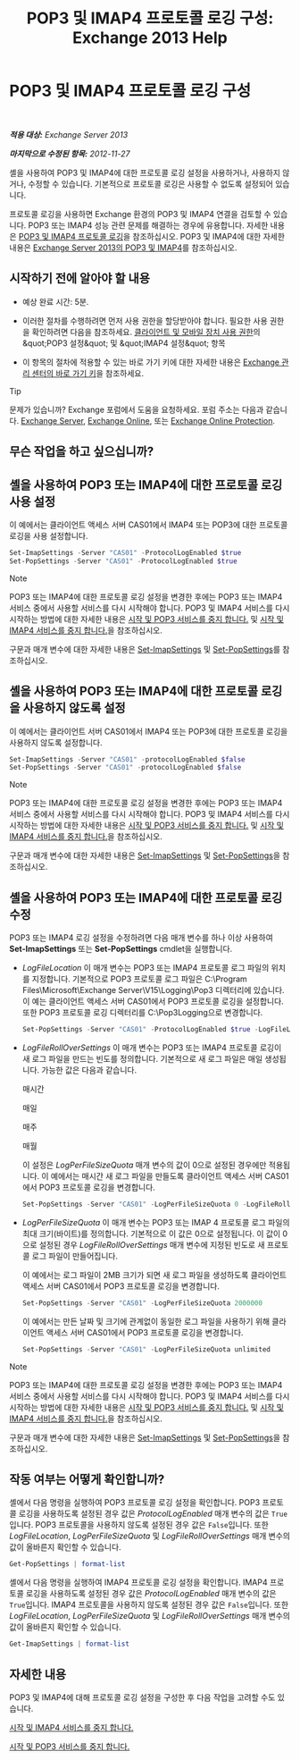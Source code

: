 ﻿---
title: 'POP3 및 IMAP4 프로토콜 로깅 구성: Exchange 2013 Help'
TOCTitle: POP3 및 IMAP4 프로토콜 로깅 구성
ms:assetid: 451b337b-cb6b-4460-8687-be0b19c469bc
ms:mtpsurl: https://technet.microsoft.com/ko-kr/library/Aa997690(v=EXCHG.150)
ms:contentKeyID: 50555981
ms.date: 05/22/2018
mtps_version: v=EXCHG.150
ms.translationtype: MT
---

# POP3 및 IMAP4 프로토콜 로깅 구성

 

_**적용 대상:** Exchange Server 2013_

_**마지막으로 수정된 항목:** 2012-11-27_

셸을 사용하여 POP3 및 IMAP4에 대한 프로토콜 로깅 설정을 사용하거나, 사용하지 않거나, 수정할 수 있습니다. 기본적으로 프로토콜 로깅은 사용할 수 없도록 설정되어 있습니다.

프로토콜 로깅을 사용하면 Exchange 환경의 POP3 및 IMAP4 연결을 검토할 수 있습니다. POP3 또는 IMAP4 성능 관련 문제를 해결하는 경우에 유용합니다. 자세한 내용은 [POP3 및 IMAP4 프로토콜 로깅](protocol-logging-for-pop3-and-imap4-exchange-2013-help.md)을 참조하십시오. POP3 및 IMAP4에 대한 자세한 내용은 [Exchange Server 2013의 POP3 및 IMAP4](pop3-and-imap4-in-exchange-server-2013-exchange-2013-help.md)를 참조하십시오.

## 시작하기 전에 알아야 할 내용

  - 예상 완료 시간: 5분.

  - 이러한 절차를 수행하려면 먼저 사용 권한을 할당받아야 합니다. 필요한 사용 권한을 확인하려면 다음을 참조하세요. [클라이언트 및 모바일 장치 사용 권한](clients-and-mobile-devices-permissions-exchange-2013-help.md)의 \&quot;POP3 설정\&quot; 및 \&quot;IMAP4 설정\&quot; 항목

  - 이 항목의 절차에 적용할 수 있는 바로 가기 키에 대한 자세한 내용은 [Exchange 관리 센터의 바로 가기 키](keyboard-shortcuts-in-the-exchange-admin-center-exchange-online-protection-help.md)을 참조하세요.


> [!TIP]
> 문제가 있습니까? Exchange 포럼에서 도움을 요청하세요. 포럼 주소는 다음과 같습니다. <A href="https://go.microsoft.com/fwlink/p/?linkid=60612">Exchange Server</A>, <A href="https://go.microsoft.com/fwlink/p/?linkid=267542">Exchange Online</A>, 또는 <A href="https://go.microsoft.com/fwlink/p/?linkid=285351">Exchange Online Protection</A>.



## 무슨 작업을 하고 싶으십니까?

## 셸을 사용하여 POP3 또는 IMAP4에 대한 프로토콜 로깅 사용 설정

이 예에서는 클라이언트 액세스 서버 CAS01에서 IMAP4 또는 POP3에 대한 프로토콜 로깅을 사용 설정합니다.

```powershell
Set-ImapSettings -Server "CAS01" -ProtocolLogEnabled $true
Set-PopSettings -Server "CAS01" -ProtocolLogEnabled $true
```


> [!NOTE]
> POP3 또는 IMAP4에 대한 프로토콜 로깅 설정을 변경한 후에는 POP3 또는 IMAP4 서비스 중에서 사용할 서비스를 다시 시작해야 합니다. POP3 및 IMAP4 서비스를 다시 시작하는 방법에 대한 자세한 내용은 <A href="start-and-stop-the-pop3-services-exchange-2013-help.md">시작 및 POP3 서비스를 중지 합니다.</A> 및 <A href="start-and-stop-the-imap4-services-exchange-2013-help.md">시작 및 IMAP4 서비스를 중지 합니다.</A>을 참조하십시오.



구문과 매개 변수에 대한 자세한 내용은 [Set-ImapSettings](https://technet.microsoft.com/ko-kr/library/aa998252\(v=exchg.150\)) 및 [Set-PopSettings](https://technet.microsoft.com/ko-kr/library/aa997154\(v=exchg.150\))를 참조하십시오.

## 셸을 사용하여 POP3 또는 IMAP4에 대한 프로토콜 로깅을 사용하지 않도록 설정

이 예에서는 클라이언트 서버 CAS01에서 IMAP4 또는 POP3에 대한 프로토콜 로깅을 사용하지 않도록 설정합니다.

```powershell
Set-ImapSettings -Server "CAS01" -protocolLogEnabled $false
Set-PopSettings -Server "CAS01" -protocolLogEnabled $false
```


> [!NOTE]
> POP3 또는 IMAP4에 대한 프로토콜 로깅 설정을 변경한 후에는 POP3 또는 IMAP4 서비스 중에서 사용할 서비스를 다시 시작해야 합니다. POP3 및 IMAP4 서비스를 다시 시작하는 방법에 대한 자세한 내용은 <A href="start-and-stop-the-pop3-services-exchange-2013-help.md">시작 및 POP3 서비스를 중지 합니다.</A> 및 <A href="start-and-stop-the-imap4-services-exchange-2013-help.md">시작 및 IMAP4 서비스를 중지 합니다.</A>을 참조하십시오.



구문과 매개 변수에 대한 자세한 내용은 [Set-ImapSettings](https://technet.microsoft.com/ko-kr/library/aa998252\(v=exchg.150\)) 및 [Set-PopSettings](https://technet.microsoft.com/ko-kr/library/aa997154\(v=exchg.150\))을 참조하십시오.

## 셸을 사용하여 POP3 또는 IMAP4에 대한 프로토콜 로깅 수정

POP3 또는 IMAP4 로깅 설정을 수정하려면 다음 매개 변수를 하나 이상 사용하여 **Set-ImapSettings** 또는 **Set-PopSettings** cmdlet을 실행합니다.

  - *LogFileLocation* 이 매개 변수는 POP3 또는 IMAP4 프로토콜 로그 파일의 위치를 지정합니다. 기본적으로 POP3 프로토콜 로그 파일은 C:\\Program Files\\Microsoft\\Exchange Server\\V15\\Logging\\Pop3 디렉터리에 있습니다. 이 예는 클라이언트 액세스 서버 CAS01에서 POP3 프로토콜 로깅을 설정합니다. 또한 POP3 프로토콜 로깅 디렉터리를 C:\\Pop3Logging으로 변경합니다.
    
    ```powershell
    Set-PopSettings -Server "CAS01" -ProtocolLogEnabled $true -LogFileLocation "C:\Pop3Logging"
    ```

  - *LogFileRollOverSettings* 이 매개 변수는 POP3 또는 IMAP4 프로토콜 로깅이 새 로그 파일을 만드는 빈도를 정의합니다. 기본적으로 새 로그 파일은 매일 생성됩니다. 가능한 값은 다음과 같습니다.
    
    매시간
    
    매일
    
    매주
    
    매월
    
    이 설정은 *LogPerFileSizeQuota* 매개 변수의 값이 0으로 설정된 경우에만 적용됩니다. 이 예에서는 매시간 새 로그 파일을 만들도록 클라이언트 액세스 서버 CAS01에서 POP3 프로토콜 로깅을 변경합니다.
    
    ```powershell
    Set-PopSettings -Server "CAS01" -LogPerFileSizeQuota 0 -LogFileRollOverSettings Hourly
    ```

  - *LogPerFileSizeQuota* 이 매개 변수는 POP3 또는 IMAP 4 프로토콜 로그 파일의 최대 크기(바이트)를 정의합니다. 기본적으로 이 값은 0으로 설정됩니다. 이 값이 0으로 설정된 경우 *LogFileRollOverSettings* 매개 변수에 지정된 빈도로 새 프로토콜 로그 파일이 만들어집니다.
    
    이 예에서는 로그 파일이 2MB 크기가 되면 새 로그 파일을 생성하도록 클라이언트 액세스 서버 CAS01에서 POP3 프로토콜 로깅을 변경합니다.
    
    ```powershell
    Set-PopSettings -Server "CAS01" -LogPerFileSizeQuota 2000000
    ```
    
    이 예에서는 만든 날짜 및 크기에 관계없이 동일한 로그 파일을 사용하기 위해 클라이언트 액세스 서버 CAS01에서 POP3 프로토콜 로깅을 변경합니다.
    
    ```powershell
    Set-PopSettings -Server "CAS01" -LogPerFileSizeQuota unlimited
    ```


> [!NOTE]
> POP3 또는 IMAP4에 대한 프로토콜 로깅 설정을 변경한 후에는 POP3 또는 IMAP4 서비스 중에서 사용할 서비스를 다시 시작해야 합니다. POP3 및 IMAP4 서비스를 다시 시작하는 방법에 대한 자세한 내용은 <A href="start-and-stop-the-pop3-services-exchange-2013-help.md">시작 및 POP3 서비스를 중지 합니다.</A> 및 <A href="start-and-stop-the-imap4-services-exchange-2013-help.md">시작 및 IMAP4 서비스를 중지 합니다.</A>을 참조하십시오.



구문과 매개 변수에 대한 자세한 내용은 [Set-ImapSettings](https://technet.microsoft.com/ko-kr/library/aa998252\(v=exchg.150\)) 및 [Set-PopSettings](https://technet.microsoft.com/ko-kr/library/aa997154\(v=exchg.150\))을 참조하십시오.

## 작동 여부는 어떻게 확인합니까?

셸에서 다음 명령을 실행하여 POP3 프로토콜 로깅 설정을 확인합니다. POP3 프로토콜 로깅을 사용하도록 설정된 경우 값은 *ProtocolLogEnabled* 매개 변수의 값은 `True`입니다. POP3 프로토콜을 사용하지 않도록 설정된 경우 값은 `False`입니다. 또한 *LogFileLocation*, *LogPerFileSizeQuota* 및 *LogFileRollOverSettings* 매개 변수의 값이 올바른지 확인할 수 있습니다.

```powershell
Get-PopSettings | format-list
```

셸에서 다음 명령을 실행하여 IMAP4 프로토콜 로깅 설정을 확인합니다. IMAP4 프로토콜 로깅을 사용하도록 설정된 경우 값은 *ProtocolLogEnabled* 매개 변수의 값은 `True`입니다. IMAP4 프로토콜을 사용하지 않도록 설정된 경우 값은 `False`입니다. 또한 *LogFileLocation*, *LogPerFileSizeQuota* 및 *LogFileRollOverSettings* 매개 변수의 값이 올바른지 확인할 수 있습니다.

```powershell
Get-ImapSettings | format-list
```

## 자세한 내용

POP3 및 IMAP4에 대해 프로토콜 로깅 설정을 구성한 후 다음 작업을 고려할 수도 있습니다.

[시작 및 IMAP4 서비스를 중지 합니다.](start-and-stop-the-imap4-services-exchange-2013-help.md)

[시작 및 POP3 서비스를 중지 합니다.](start-and-stop-the-pop3-services-exchange-2013-help.md)

